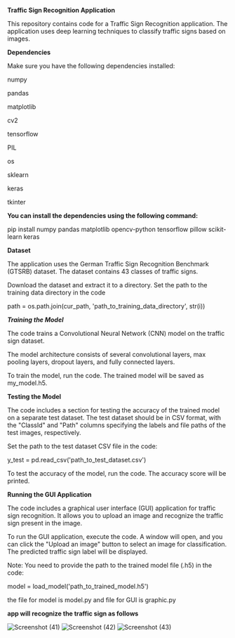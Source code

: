 **Traffic Sign Recognition Application**

This repository contains code for a Traffic Sign Recognition application. The application uses deep learning techniques to classify traffic signs based on images.

**Dependencies**

Make sure you have the following dependencies installed:

numpy

pandas

matplotlib

cv2

tensorflow

PIL

os

sklearn

keras

tkinter

**You can install the dependencies using the following command:**

pip install numpy pandas matplotlib opencv-python tensorflow pillow scikit-learn keras


**Dataset**

The application uses the German Traffic Sign Recognition Benchmark (GTSRB) dataset. The dataset contains 43 classes of traffic signs.


Download the dataset and extract it to a directory. Set the path to the training data directory in the code

path = os.path.join(cur_path, 'path_to_training_data_directory', str(i))

***Training the Model***

The code trains a Convolutional Neural Network (CNN) model on the traffic sign dataset.

The model architecture consists of several convolutional layers, max pooling layers, dropout layers, and fully connected layers.

To train the model, run the code. The trained model will be saved as my_model.h5.

**Testing the Model**

The code includes a section for testing the accuracy of the trained model on a separate test dataset. The test dataset should be in CSV format, with the "ClassId" and "Path" columns specifying the labels and file paths of the test images, respectively.

Set the path to the test dataset CSV file in the code:

y_test = pd.read_csv('path_to_test_dataset.csv')

To test the accuracy of the model, run the code. The accuracy score will be printed.

**Running the GUI Application**

The code includes a graphical user interface (GUI) application for traffic sign recognition. It allows you to upload an image and recognize the traffic sign present in the image.

To run the GUI application, execute the code. A window will open, and you can click the "Upload an image" button to select an image for classification. The predicted traffic sign label will be displayed.

Note: You need to provide the path to the trained model file (.h5) in the code:

model = load_model('path_to_trained_model.h5')

the file for model is model.py  and file for GUI is graphic.py

**app will recognize the traffic sign as follows**

![Screenshot (41)](https://github.com/armyofthe-dead/traffic-sign-recognition-/assets/129574484/35f458b0-d633-4754-95be-fa1c7ce1ee79)
![Screenshot (42)](https://github.com/armyofthe-dead/traffic-sign-recognition-/assets/129574484/e8b48d3f-11dc-4015-aba6-61702e4a93ed)
![Screenshot (43)](https://github.com/armyofthe-dead/traffic-sign-recognition-/assets/129574484/caa1ea9f-f708-4f6a-8d6e-0c225384c7d3)


